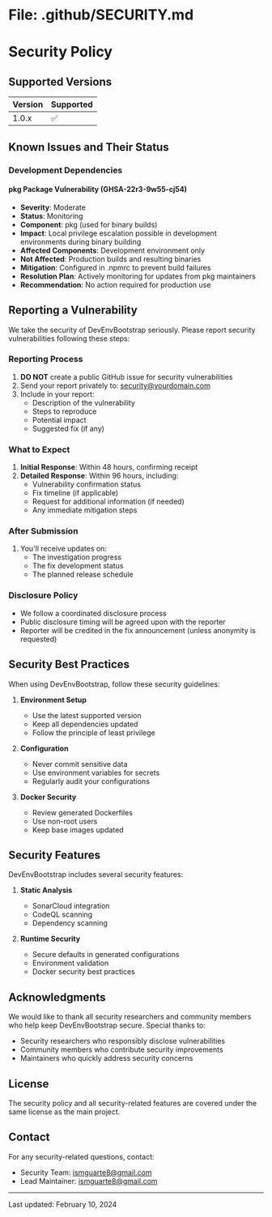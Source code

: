 # File: .github/SECURITY.md
# Security Policy

## Supported Versions

| Version | Supported          |
| ------- | ------------------ |
| 1.0.x   | :white_check_mark: |

## Known Issues and Their Status

### Development Dependencies

#### pkg Package Vulnerability (GHSA-22r3-9w55-cj54)
- **Severity**: Moderate
- **Status**: Monitoring
- **Component**: pkg (used for binary builds)
- **Impact**: Local privilege escalation possible in development environments during binary building
- **Affected Components**: Development environment only
- **Not Affected**: Production builds and resulting binaries
- **Mitigation**: Configured in .npmrc to prevent build failures
- **Resolution Plan**: Actively monitoring for updates from pkg maintainers
- **Recommendation**: No action required for production use

## Reporting a Vulnerability

We take the security of DevEnvBootstrap seriously. Please report security vulnerabilities following these steps:

### Reporting Process

1. **DO NOT** create a public GitHub issue for security vulnerabilities
2. Send your report privately to: security@yourdomain.com
3. Include in your report:
   - Description of the vulnerability
   - Steps to reproduce
   - Potential impact
   - Suggested fix (if any)

### What to Expect

1. **Initial Response**: Within 48 hours, confirming receipt
2. **Detailed Response**: Within 96 hours, including:
   - Vulnerability confirmation status
   - Fix timeline (if applicable)
   - Request for additional information (if needed)
   - Any immediate mitigation steps

### After Submission

1. You'll receive updates on:
   - The investigation progress
   - The fix development status
   - The planned release schedule

### Disclosure Policy

- We follow a coordinated disclosure process
- Public disclosure timing will be agreed upon with the reporter
- Reporter will be credited in the fix announcement (unless anonymity is requested)

## Security Best Practices

When using DevEnvBootstrap, follow these security guidelines:

1. **Environment Setup**
   - Use the latest supported version
   - Keep all dependencies updated
   - Follow the principle of least privilege

2. **Configuration**
   - Never commit sensitive data
   - Use environment variables for secrets
   - Regularly audit your configurations

3. **Docker Security**
   - Review generated Dockerfiles
   - Use non-root users
   - Keep base images updated

## Security Features

DevEnvBootstrap includes several security features:

1. **Static Analysis**
   - SonarCloud integration
   - CodeQL scanning
   - Dependency scanning

2. **Runtime Security**
   - Secure defaults in generated configurations
   - Environment validation
   - Docker security best practices

## Acknowledgments

We would like to thank all security researchers and community members who help keep DevEnvBootstrap secure. Special thanks to:

- Security researchers who responsibly disclose vulnerabilities
- Community members who contribute security improvements
- Maintainers who quickly address security concerns

## License

The security policy and all security-related features are covered under the same license as the main project.

## Contact

For any security-related questions, contact:
- Security Team: ismguarte8@gmail.com
- Lead Maintainer: ismguarte8@gmail.com

---

Last updated: February 10, 2024
